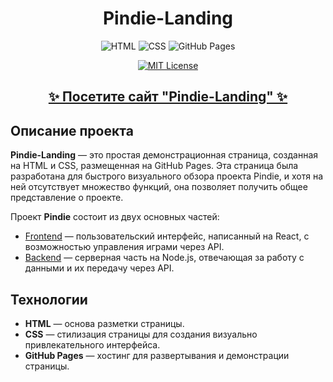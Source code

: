 <div align="center">
  
  # Pindie-Landing

  ![HTML](https://img.shields.io/badge/HTML5-%23E34F26.svg?logo=html5&logoColor=white)
  ![CSS](https://img.shields.io/badge/CSS3-%231572B6.svg?logo=css3&logoColor=white)
  ![GitHub Pages](https://img.shields.io/badge/GitHub-Pages-blue)

  [![MIT License](https://img.shields.io/badge/License-MIT-blue.svg)](https://github.com/danula-ded/pindie-landing/blob/main/LICENSE)

</div>

<div align="center">
  <h2><a href="https://danula-ded.github.io/pindie-landing/" target="_blank">✨ Посетите сайт "Pindie-Landing" ✨</a></h2>
</div>


## Описание проекта

**Pindie-Landing** — это простая демонстрационная страница, созданная на HTML и CSS, размещенная на GitHub Pages. Эта страница была разработана для быстрого визуального обзора проекта Pindie, и хотя на ней отсутствует множество функций, она позволяет получить общее представление о проекте.

Проект **Pindie** состоит из двух основных частей:

- [Frontend](https://github.com/danula-ded/pindie-frontend) — пользовательский интерфейс, написанный на React, с возможностью управления играми через API.
- [Backend](https://github.com/danula-ded/pindie-backend) — серверная часть на Node.js, отвечающая за работу с данными и их передачу через API.

## Технологии

- **HTML** — основа разметки страницы.
- **CSS** — стилизация страницы для создания визуально привлекательного интерфейса.
- **GitHub Pages** — хостинг для развертывания и демонстрации страницы.